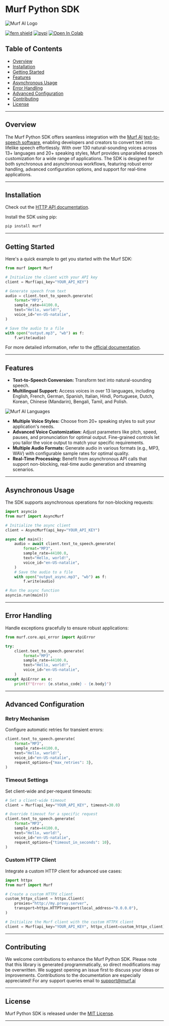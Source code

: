 # Murf Python SDK

![Murf AI Logo](https://murf.ai/public-assets/home/Murf_Logo.png)

[![fern shield](https://img.shields.io/badge/%F0%9F%8C%BF-Built%20with%20Fern-brightgreen)](https://buildwithfern.com?utm_source=github&utm_medium=github&utm_campaign=readme&utm_source=https%3A%2F%2Fgithub.com%2Fmurf-ai%2Fmurf-python-sdk)
[![pypi](https://img.shields.io/pypi/v/murf)](https://pypi.python.org/pypi/murf)
[![Open In Colab](https://colab.research.google.com/assets/colab-badge.svg)](https://colab.research.google.com/gist/devgeetech-murf/bbe2c7eb01433f4a151f0fd2be23b1c8/murf-python-sdk.ipynb)

## Table of Contents

- [Overview](#overview)
- [Installation](#installation)
- [Getting Started](#getting-started)
- [Features](#features)
- [Asynchronous Usage](#asynchronous-usage)
- [Error Handling](#error-handling)
- [Advanced Configuration](#advanced-configuration)
- [Contributing](#contributing)
- [License](#license)

---

## Overview

The Murf Python SDK offers seamless integration with the [Murf AI](https://murf.ai/) [text-to-speech software](https://murf.ai/text-to-speech), enabling developers and creators to convert text into lifelike speech effortlessly. With over 130 natural-sounding voices across 13+ languages and 20+ speaking styles, Murf provides unparalleled speech customization for a wide range of applications. The SDK is designed for both synchronous and asynchronous workflows, featuring robust error handling, advanced configuration options, and support for real-time applications.

---

## Installation

Check out the [HTTP API documentation](https://murf.ai/api/docs/introduction/quickstart).

Install the SDK using pip:

```bash
pip install murf
```

---

## Getting Started

Here's a quick example to get you started with the Murf SDK:

```python
from murf import Murf

# Initialize the client with your API key
client = Murf(api_key="YOUR_API_KEY")

# Generate speech from text
audio = client.text_to_speech.generate(
    format="MP3",
    sample_rate=44100.0,
    text="Hello, world!",
    voice_id="en-US-natalie",
)

# Save the audio to a file
with open("output.mp3", "wb") as f:
    f.write(audio)
```

For more detailed information, refer to the [official documentation](https://murf.ai/api/docs/introduction/quickstart).

---

## Features

- **Text-to-Speech Conversion:** Transform text into natural-sounding speech.
- **Multilingual Support:** Access voices in over 13 languages, including English, French, German, Spanish, Italian, Hindi, Portuguese, Dutch, Korean, Chinese (Mandarin), Bengali, Tamil, and Polish.

![Murf AI Languages](https://murf.ai/public-assets/home/Murf_Lang.png)

- **Multiple Voice Styles:** Choose from 20+ speaking styles to suit your application's needs.
- **Advanced Voice Customization:** Adjust parameters like pitch, speed, pauses, and pronunciation for optimal output. Fine-grained controls let you tailor the voice output to match your specific requirements.
- **Multiple Audio Formats:** Generate audio in various formats (e.g., MP3, WAV) with configurable sample rates for optimal quality.
- **Real-Time Processing:** Benefit from asynchronous API calls that support non-blocking, real-time audio generation and streaming scenarios.


---

## Asynchronous Usage

The SDK supports asynchronous operations for non-blocking requests:

```python
import asyncio
from murf import AsyncMurf

# Initialize the async client
client = AsyncMurf(api_key="YOUR_API_KEY")

async def main():
    audio = await client.text_to_speech.generate(
        format="MP3",
        sample_rate=44100.0,
        text="Hello, world!",
        voice_id="en-US-natalie",
    )
    # Save the audio to a file
    with open("output_async.mp3", "wb") as f:
        f.write(audio)

# Run the async function
asyncio.run(main())
```

---

## Error Handling

Handle exceptions gracefully to ensure robust applications:

```python
from murf.core.api_error import ApiError

try:
    client.text_to_speech.generate(
        format="MP3",
        sample_rate=44100.0,
        text="Hello, world!",
        voice_id="en-US-natalie",
    )
except ApiError as e:
    print(f"Error: {e.status_code} - {e.body}")
```

---

## Advanced Configuration

### Retry Mechanism

Configure automatic retries for transient errors:

```python
client.text_to_speech.generate(
    format="MP3",
    sample_rate=44100.0,
    text="Hello, world!",
    voice_id="en-US-natalie",
    request_options={"max_retries": 3},
)
```

### Timeout Settings

Set client-wide and per-request timeouts:

```python
# Set a client-wide timeout
client = Murf(api_key="YOUR_API_KEY", timeout=30.0)

# Override timeout for a specific request
client.text_to_speech.generate(
    format="MP3",
    sample_rate=44100.0,
    text="Hello, world!",
    voice_id="en-US-natalie",
    request_options={"timeout_in_seconds": 10},
)
```

### Custom HTTP Client

Integrate a custom HTTP client for advanced use cases:

```python
import httpx
from murf import Murf

# Create a custom HTTPX client
custom_httpx_client = httpx.Client(
    proxies="http://my.proxy.server",
    transport=httpx.HTTPTransport(local_address="0.0.0.0"),
)

# Initialize the Murf client with the custom HTTPX client
client = Murf(api_key="YOUR_API_KEY", httpx_client=custom_httpx_client)
```

---

## Contributing

We welcome contributions to enhance the Murf Python SDK. Please note that this library is generated programmatically, so direct modifications may be overwritten. We suggest opening an issue first to discuss your ideas or improvements. Contributions to the documentation are especially appreciated! For any support queries email to support@murf.ai 

---

## License

Murf Python SDK is released under the [MIT License](LICENSE).

---

